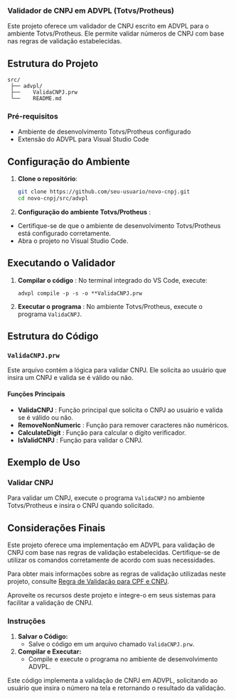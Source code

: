 ### Validador de CNPJ em ADVPL (Totvs/Protheus)

Este projeto oferece um validador de CNPJ escrito em ADVPL para o ambiente Totvs/Protheus. Ele permite validar números de CNPJ com base nas regras de validação estabelecidas.

## Estrutura do Projeto

```
src/
 ├── advpl/  
 ├── 	ValidaCNPJ.prw 
 └── 	README.md 

```

### Pré-requisitos

- Ambiente de desenvolvimento Totvs/Protheus configurado
- Extensão do ADVPL para Visual Studio Code

## Configuração do Ambiente

1. **Clone o repositório**:

   ```sh
   git clone https://github.com/seu-usuario/novo-cnpj.git
   cd novo-cnpj/src/advpl
   ```
2. **Configuração do ambiente Totvs/Protheus** :

* Certifique-se de que o ambiente de desenvolvimento Totvs/Protheus está configurado corretamente.
* Abra o projeto no Visual Studio Code.

## Executando o Validador

1. **Compilar o código** : No terminal integrado do VS Code, execute:

   ```
   advpl compile -p -s -o **ValidaCNPJ.prw
   ```
2. **Executar o programa** : No ambiente Totvs/Protheus, execute o programa `ValidaCNPJ`.

## Estrutura do Código

### `ValidaCNPJ.prw`

Este arquivo contém a lógica para validar CNPJ. Ele solicita ao usuário que insira um CNPJ e valida se é válido ou não.

#### Funções Principais

* **ValidaCNPJ** : Função principal que solicita o CNPJ ao usuário e valida se é válido ou não.
* **RemoveNonNumeric** : Função para remover caracteres não numéricos.
* **CalculateDigit** : Função para calcular o dígito verificador.
* **IsValidCNPJ** : Função para validar o CNPJ.

## Exemplo de Uso

### Validar CNPJ

Para validar um CNPJ, execute o programa `ValidaCNPJ` no ambiente Totvs/Protheus e insira o CNPJ quando solicitado.

## Considerações Finais

Este projeto oferece uma implementação em ADVPL para validação de CNPJ com base nas regras de validação estabelecidas. Certifique-se de utilizar os comandos corretamente de acordo com suas necessidades.

Para obter mais informações sobre as regras de validação utilizadas neste projeto, consulte [Regra de Validação para CPF e CNPJ](vscode-file://vscode-app/c:/Program%20Files/Microsoft%20VS%20Code/resources/app/out/vs/code/electron-sandbox/workbench/workbench.html).

Aproveite os recursos deste projeto e integre-o em seus sistemas para facilitar a validação de CNPJ.

### Instruções

1. **Salvar o Código:**
   * Salve o código em um arquivo chamado `ValidaCNPJ.prw`.
2. **Compilar e Executar:**
   * Compile e execute o programa no ambiente de desenvolvimento ADVPL.

Este código implementa a validação de CNPJ em ADVPL, solicitando ao usuário que insira o número na tela e retornando o resultado da validação.

